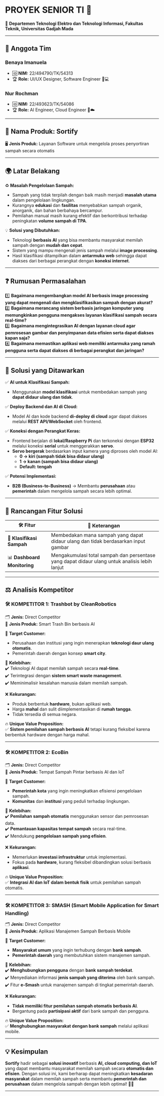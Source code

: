 # **PROYEK SENIOR TI** 📌

📍 **Departemen Teknologi Elektro dan Teknologi Informasi, Fakultas Teknik, Universitas Gadjah Mada**

---

## **👥 Anggota Tim**

### **Benaya Imanuela**

- 🆔 **NIM:** 22/494790/TK/54313
- 🏆 **Role:** UI/UX Designer, Software Engineer 🎨💻

### **Nur Rochman**

- 🆔 **NIM:** 22/493623/TK/54086
- 🏆 **Role:** AI Engineer, Cloud Engineer 🤖☁️

---

## **📌 Nama Produk:** **Sortify**

🖥️ **Jenis Produk:** Layanan Software untuk mengelola proses penyortiran sampah secara otomatis

---

## **🌍 Latar Belakang**

♻️ **Masalah Pengelolaan Sampah:**

- Sampah yang tidak terpilah dengan baik masih menjadi **masalah utama** dalam pengelolaan lingkungan.
- Kurangnya **edukasi** dan **fasilitas** menyebabkan sampah organik, anorganik, dan bahan berbahaya bercampur.
- Pemilahan manual masih kurang efektif dan berkontribusi terhadap peningkatan **volume sampah di TPA**.

💡 **Solusi yang Dibutuhkan:**

- Teknologi **berbasis AI** yang bisa membantu masyarakat memilah sampah dengan **mudah dan cepat**.
- Sistem yang mampu mengenali jenis sampah melalui **image processing**.
- Hasil klasifikasi ditampilkan dalam **antarmuka web** sehingga dapat diakses dari berbagai perangkat dengan **koneksi internet**.

---

## **❓ Rumusan Permasalahan**

1️⃣ **Bagaimana mengembangkan model AI berbasis image processing yang dapat mengenali dan mengklasifikasikan sampah dengan akurat?**  
2️⃣ **Bagaimana merancang sistem berbasis jaringan komputer yang memungkinkan pengguna mengakses layanan klasifikasi sampah secara real-time?**  
3️⃣ **Bagaimana mengintegrasikan AI dengan layanan cloud agar pemrosesan gambar dan penyimpanan data efisien serta dapat diakses kapan saja?**  
4️⃣ **Bagaimana memastikan aplikasi web memiliki antarmuka yang ramah pengguna serta dapat diakses di berbagai perangkat dan jaringan?**

---

## **🚀 Solusi yang Ditawarkan**

✅ **AI untuk Klasifikasi Sampah:**

- Menggunakan **model klasifikasi** untuk membedakan sampah yang **dapat didaur ulang dan tidak**.

✅ **Deploy Backend dan AI di Cloud:**

- Model AI dan kode backend **di-deploy di cloud** agar dapat diakses melalui **REST API/WebSocket** oleh frontend.

✅ **Koneksi dengan Perangkat Keras:**

- Frontend berjalan di **lokal/Raspberry Pi** dan terkoneksi dengan **ESP32** melalui koneksi **serial** untuk menggerakkan **servo**.
- **Servo bergerak** berdasarkan input kamera yang diproses oleh model AI:
  - **0 → kiri (sampah tidak bisa didaur ulang)**
  - **1 → kanan (sampah bisa didaur ulang)**
  - **Default: tengah**

✅ **Potensi Implementasi:**

- **B2B (Business-to-Business)** → Membantu **perusahaan** atau **pemerintah** dalam mengelola sampah secara lebih optimal.

---

## **🔧 Rancangan Fitur Solusi**

| 🛠️ **Fitur**                | 📜 **Keterangan**                                                                             |
| --------------------------- | --------------------------------------------------------------------------------------------- |
| 📸 **Klasifikasi Sampah**   | Membedakan mana sampah yang dapat didaur ulang dan tidak berdasarkan input gambar             |
| 📊 **Dashboard Monitoring** | Mengakumulasi total sampah dan persentase yang dapat didaur ulang untuk analisis lebih lanjut |

---

## **⚖️ Analisis Kompetitor**

### **🛠️ KOMPETITOR 1: Trashbot by CleanRobotics**

🗂 **Jenis:** Direct Competitor  
📌 **Jenis Produk:** Smart Trash Bin berbasis AI

🎯 **Target Customer:**

- Perusahaan dan institusi yang ingin menerapkan **teknologi daur ulang otomatis**.
- Pemerintah daerah dengan konsep **smart city**.

💪 **Kelebihan:**  
✔️ Teknologi AI dapat memilah sampah secara **real-time**.  
✔️ Terintegrasi dengan **sistem smart waste management**.  
✔️ Meminimalisir kesalahan manusia dalam memilah sampah.

❌ **Kekurangan:**

- Produk berbentuk **hardware**, bukan aplikasi web.
- Harga **mahal** dan sulit diimplementasikan di **rumah tangga**.
- Tidak tersedia di semua negara.

🔥 **Unique Value Proposition:**  
✅ **Sistem pemilahan sampah berbasis AI** tetapi kurang fleksibel karena berbentuk hardware dengan harga mahal.

---

### **🛠️ KOMPETITOR 2: EcoBin**

🗂 **Jenis:** Direct Competitor  
📌 **Jenis Produk:** Tempat Sampah Pintar berbasis AI dan IoT

🎯 **Target Customer:**

- **Pemerintah kota** yang ingin meningkatkan efisiensi pengelolaan sampah.
- **Komunitas** dan **institusi** yang peduli terhadap lingkungan.

💪 **Kelebihan:**  
✔️ **Pemilahan sampah otomatis** menggunakan sensor dan pemrosesan data.  
✔️ **Pemantauan kapasitas tempat sampah** secara real-time.  
✔️ Mendukung **pengelolaan sampah yang efisien**.

❌ **Kekurangan:**

- Memerlukan **investasi infrastruktur** untuk implementasi.
- Fokus pada **hardware**, kurang fleksibel dibandingkan solusi berbasis **aplikasi**.

🔥 **Unique Value Proposition:**  
✅ **Integrasi AI dan IoT dalam bentuk fisik** untuk pemilahan sampah otomatis.

---

### **🛠️ KOMPETITOR 3: SMASH (Smart Mobile Application for Smart Handling)**

🗂 **Jenis:** Direct Competitor  
📌 **Jenis Produk:** Aplikasi Manajemen Sampah Berbasis Mobile

🎯 **Target Customer:**

- **Masyarakat umum** yang ingin terhubung dengan **bank sampah**.
- **Pemerintah daerah** yang membutuhkan sistem manajemen sampah.

💪 **Kelebihan:**  
✔️ **Menghubungkan pengguna** dengan **bank sampah terdekat**.  
✔️ Menyediakan informasi **jenis sampah yang diterima** oleh bank sampah.  
✔️ Fitur **e-Smash** untuk manajemen sampah di tingkat pemerintah daerah.

❌ **Kekurangan:**

- **Tidak memiliki fitur pemilahan sampah otomatis berbasis AI**.
- Bergantung pada **partisipasi aktif** dari bank sampah dan pengguna.

🔥 **Unique Value Proposition:**  
✅ **Menghubungkan masyarakat dengan bank sampah** melalui aplikasi mobile.

---

## **💡 Kesimpulan**

**Sortify** hadir sebagai **solusi inovatif** berbasis **AI, cloud computing, dan IoT** yang dapat membantu masyarakat memilah sampah secara **otomatis dan efisien**. Dengan solusi ini, kami berharap dapat meningkatkan **kesadaran masyarakat** dalam memilah sampah serta membantu **pemerintah dan perusahaan** dalam mengelola sampah dengan lebih optimal! 🚀🌱

---
